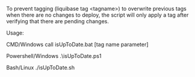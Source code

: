 To prevent tagging (liquibase tag &lt;tagname&gt;) to overwrite previous tags when there are no changes to deploy, the script will only apply a tag after verifying that there are pending changes.

Usage:

CMD/Windows
call isUpToDate.bat [tag name parameter]

Powershell/Windows
.\isUpToDate.ps1

Bash/Linux
./isUpToDate.sh
